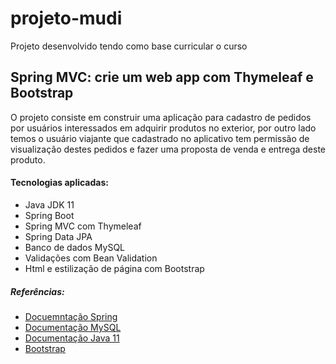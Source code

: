 # projeto-mudi

Projeto desenvolvido tendo como base curricular o curso
## Spring MVC: crie um web app com Thymeleaf e Bootstrap
O projeto consiste em construir uma aplicação para cadastro de pedidos por usuários interessados em adquirir produtos no exterior, por outro lado temos o usuário viajante que cadastrado no aplicativo tem permissão de visualização destes pedidos e fazer uma proposta de venda e entrega deste produto. 

#### Tecnologias aplicadas:
- Java JDK 11
- Spring Boot
- Spring MVC com Thymeleaf
- Spring Data JPA
- Banco de dados MySQL
- Validações com Bean Validation
- Html e estilização de página com Bootstrap

##### Referências:
- [Docuemntação Spring](https://spring.io/projects)
- [Documentação MySQL](https://dev.mysql.com/doc/)
- [Documentação Java 11](https://docs.oracle.com/en/java/javase/11/)
- [Bootstrap](https://getbootstrap.com/docs/5.1/getting-started/introduction/)
